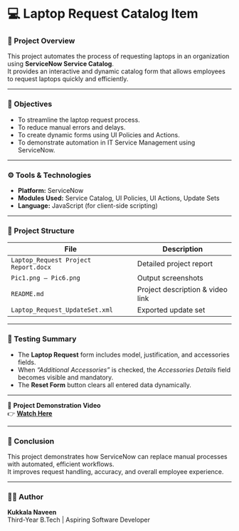 # 💻 Laptop Request Catalog Item

### 🧩 Project Overview
This project automates the process of requesting laptops in an organization using **ServiceNow Service Catalog**.  
It provides an interactive and dynamic catalog form that allows employees to request laptops quickly and efficiently.

---

### 🎯 Objectives
- To streamline the laptop request process.
- To reduce manual errors and delays.
- To create dynamic forms using UI Policies and Actions.
- To demonstrate automation in IT Service Management using ServiceNow.

---

### ⚙️ Tools & Technologies
- **Platform:** ServiceNow  
- **Modules Used:** Service Catalog, UI Policies, UI Actions, Update Sets  
- **Language:** JavaScript (for client-side scripting)

---

### 🧱 Project Structure
| File                                        | Description |
|------                                       |--------------|
| `Laptop_Request Project Report.docx`        | Detailed project report |
| `Pic1.png – Pic6.png`                       | Output screenshots |
| `README.md`                                 | Project description & video link |
| `Laptop_Request_UpdateSet.xml`              | Exported update set |

---

### 🧪 Testing Summary
- The **Laptop Request** form includes model, justification, and accessories fields.  
- When *“Additional Accessories”* is checked, the *Accessories Details* field becomes visible and mandatory.  
- The **Reset Form** button clears all entered data dynamically.

---

🎥 **Project Demonstration Video**  
👉 [**Watch Here**](https://drive.google.com/file/d/156W1NSNjxE61nZojQirtjoA_DyCbFbh6/view?usp=sharing)

---

### 🏁 Conclusion
This project demonstrates how ServiceNow can replace manual processes with automated, efficient workflows.  
It improves request handling, accuracy, and overall employee experience.

---

### 👨‍💻 Author
**Kukkala Naveen**  
Third-Year B.Tech | Aspiring Software Developer  

